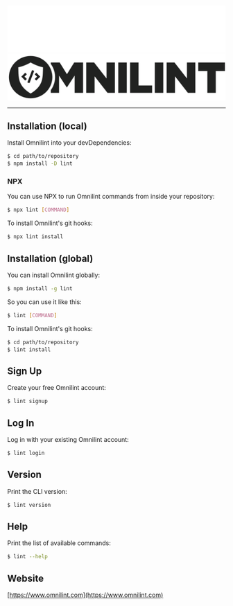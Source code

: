 
![Omnilint logo](./assets/images/logo-dark.png#gh-dark-mode-only)
![Omnilint logo](./assets/images/logo-light.png#gh-light-mode-only)

---

## Installation (local)
Install Omnilint into your devDependencies:
```sh
$ cd path/to/repository
$ npm install -D lint
```
### NPX
You can use NPX to run Omnilint commands from inside your repository:
```sh
$ npx lint [COMMAND]
```
To install Omnilint's git hooks:
```sh
$ npx lint install
```
## Installation (global)
You can install Omnilint globally:
```sh
$ npm install -g lint
```
So you can use it like this:
```sh
$ lint [COMMAND]
```
To install Omnilint's git hooks:
```sh
$ cd path/to/repository
$ lint install
```
## Sign Up
Create your free Omnilint account:
```sh
$ lint signup
```
## Log In
Log in with your existing Omnilint account:
```sh
$ lint login
```
## Version
Print the CLI version:
```sh
$ lint version
```
## Help
Print the list of available commands:
```sh
$ lint --help
```
## Website
[https://www.omnilint.com](https://www.omnilint.com)
